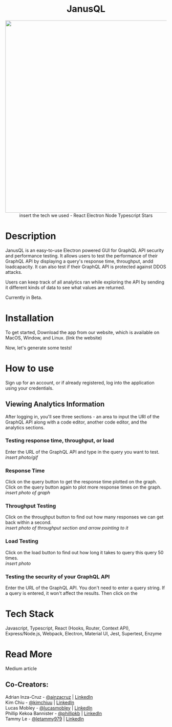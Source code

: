 <h1 align="center">JanusQL</h1>

<p align="center">
  <img width="600" src=https://user-images.githubusercontent.com/75049208/112365029-660b5800-8c94-11eb-9836-fe5264d4a0e5.png> <br>
  insert the tech we used - React Electron Node Typescript Stars
</p>

# **Description**
JanusQL is an easy-to-use Electron powered GUI for GraphQL API security and performance testing. It allows users to test the performance of their GraphQL API by displaying a query's response time, throughput, andd loadcapacity. It can also test if their GraphQL API is protected against DDOS attacks.

Users can keep track of all analytics ran while exploring the API by sending it different kinds of data to see what values are returned.

Currently in Beta.

# **Installation**
To get started,
Download the app from our website, which is available on MacOS, Window, and Linux. (link the website)

Now, let's generate some tests!

# **How to use**
Sign up for an account, or if already registered, log into the application using your credentials. 

## **Viewing Analytics Information**
After logging in, you'll see three sections - an area to input the URI of the GraphQL API along with a code editor, another code editor, and the analytics sections.

### **Testing response time, throughput, or load** <br>
Enter the URL of the GraphQL API and type in the query you want to test. <br>
*insert photo/gif*

### Response Time <br>
Click on the query button to get the response time plotted on the graph. Click on the query button again to plot more response times on the graph. <br>
*insert photo of graph*

### Throughput Testing <br>
Click on the throughput button to find out how many responses we can get back within a second. <br>
*insert photo of throughput section and arrow pointing to it*

### Load Testing <br>
Click on the load button to find out how long it takes to query this query 50 times. <br>
*insert photo*

### Testing the security of your GraphQL API <br>
Enter the URL of the GraphQL API. You don't need to enter a query string. If a query is entered, it won't affect the results. Then click on the 

# Tech Stack
Javascript, Typescript, React (Hooks, Router, Context API), Express/Node.js, Webpack, Electron, Material UI, Jest, Supertest, Enzyme

# Read More
Medium article

## Co-Creators: <br>
Adrian Inza-Cruz - [@ainzacruz](https://github.com/ainzacruz) | [LinkedIn](https://www.linkedin.com/in/adrian-inza-cruz/)<br>
Kim Chiu - [@kimchiuu](https://github.com/kimchiuu) | [LinkedIn](https://www.linkedin.com/in/kimchiuu/)<br> 
Lucas Mobley - [@lucasmobley](https://github.com/lucasmobley) | [LinkedIn](https://www.linkedin.com/in/lucasmobley/)<br>
Phillip Kekoa Bannister - [@phillipkb](https://github.com/phillipkb) | [LinkedIn](https://www.linkedin.com/in/phillipkekoabannister/)<br>
Tammy Le - [@letammy979](https://github.com/letammy979) | [LinkedIn](https://www.linkedin.com/in/letammy/)

